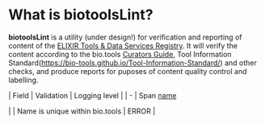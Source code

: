 # What is biotoolsLint?
**biotoolsLint** is a utility (under design!) for verification and reporting of content of the [ELIXIR Tools & Data Services Registry](https://bio.tools).  It will verify the content according to the bio.tools [Curators Guide](https://biotools.readthedocs.io/en/latest/curators_guide.html), Tool Information Standard(https://bio-tools.github.io/Tool-Information-Standard/) and other checks, and produce reports for puposes of content quality control and labelling.


| Field  | Validation                      | Logging level |
| -
| Span <td colspan=3> [name](https://biotools.readthedocs.io/en/latest/api_usage_guide.html#name)

|        | Name is unique within bio.tools | ERROR         |

